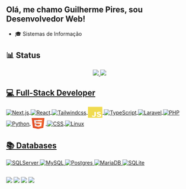 
## Olá, me chamo Guilherme Pires, sou Desenvolvedor Web!

- 🎓 Sistemas de Informação

## 📊 Status
<div align="center">
  <a href="https://github.com/guilhermeppires">
  <img height="160em" src="https://github-readme-stats.vercel.app/api?username=guilhermeppires&show_icons=true&theme=chartreuse-dark&include_all_commits=true&count_private=true"/>
  <img height="160em" src="https://github-readme-stats.vercel.app/api/top-langs/?username=guilhermeppires&layout=compact&langs_count=7&theme=chartreuse-dark"/>
</div>

## 💻 Full-Stack Developer
<div>
  <img align="center" alt="Next.js"     height="30" width="40" src="https://cdn.jsdelivr.net/gh/devicons/devicon@latest/icons/nextjs/nextjs-original.svg">
  <img align="center" alt="React"       height="30" width="40" src="https://cdn.jsdelivr.net/gh/devicons/devicon/icons/react/react-original.svg">
  <img align="center" alt="Tailwindcss" height="30" width="40" src="https://cdn.jsdelivr.net/gh/devicons/devicon@latest/icons/tailwindcss/tailwindcss-original.svg">
  <img align="center" alt="Js"          height="30" width="40" src="https://raw.githubusercontent.com/devicons/devicon/master/icons/javascript/javascript-plain.svg">
  <img align="center" alt="TypeScript"  height="30" width="40" src="https://icongr.am/devicon/typescript-original.svg?size=128&color=currentColor">
  <img align="center" alt="Laravel"     height="30" width="40" src="https://cdn.jsdelivr.net/gh/devicons/devicon@latest/icons/laravel/laravel-original.svg">
  <img align="center" alt="PHP"         height="30" width="40" src="https://cdn.jsdelivr.net/gh/devicons/devicon/icons/php/php-original.svg">
  <img align="center" alt="Python"      height="30" width="40" src="https://cdn.jsdelivr.net/gh/devicons/devicon@latest/icons/python/python-original.svg">
  <img align="center" alt="HTML"        height="30" width="40" src="https://raw.githubusercontent.com/devicons/devicon/master/icons/html5/html5-original.svg">
  <img align="center" alt="CSS"         height="30" width="40" src="https://cdn.jsdelivr.net/gh/devicons/devicon/icons/css3/css3-original.svg">
  <img align="center" alt="Linux"       height="30" width="40" src="https://cdn.jsdelivr.net/gh/devicons/devicon@latest/icons/linux/linux-original.svg">
</div>

## 📚 Databases
![SQLServer](https://img.shields.io/badge/Microsoft_SQL_Server-CC2927?style=for-the-badge&logo=microsoft-sql-server&logoColor=white)
![MySQL](https://img.shields.io/badge/mysql-%2300f.svg?style=for-the-badge&logo=mysql&logoColor=white)
![Postgres](https://img.shields.io/badge/postgres-%23316192.svg?style=for-the-badge&logo=postgresql&logoColor=white)
![MariaDB](https://img.shields.io/badge/MariaDB-003545?style=for-the-badge&logo=mariadb&logoColor=white)
![SQLite](https://img.shields.io/badge/SQLite-4169E1?logo=sqlite&logoColor=fff&style=for-the-badge)

## 

<div>
  <a href="https://www.linkedin.com/in/guilherme-pires-125a8116b" target="_blank"><img src="https://img.shields.io/badge/-LinkedIn-%230077B5?style=for-the-badge&logo=linkedin&logoColor=white" target="_blank"></a>
  <a href="mailto:contatoguilhermeppires@gmail.com" target="_blank"><img src="https://img.shields.io/badge/-Gmail-%23333?style=for-the-badge&logo=gmail&logoColor=white" target="_blank"></a>
  <a href="mailto:gui_pires@hotmail.com" target="_blank"><img src="https://img.shields.io/badge/Microsoft_Outlook-0078D4?style=for-the-badge&logo=microsoft-outlook&logoColor=white" target="_blank"></a>
  <a href="https://www.twitch.tv/killcraftzoneofc" target="_blank"><img src="https://img.shields.io/badge/Twitch-9146FF?style=for-the-badge&logo=twitch&logoColor=white" target="_blank"></a>
</div>
